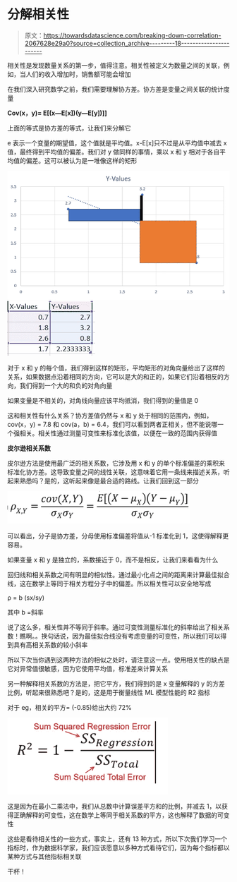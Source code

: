 # 分解相关性

> 原文：<https://towardsdatascience.com/breaking-down-correlation-2067628e29a0?source=collection_archive---------18----------------------->

相关性是发现数量关系的第一步，值得注意。相关性被定义为数量之间的关联，例如，当人们的收入增加时，销售额可能会增加

在我们深入研究数学之前，我们需要理解协方差。协方差是变量之间关联的统计度量

**Cov(x，y)= E[(x—E[x])(y—E[y])]]**

上面的等式是协方差的等式，让我们来分解它

e 表示一个变量的期望值，这个值就是平均值。x-E[x]只不过是从平均值中减去 x 值，最终得到平均值的偏差。我们对 y 做同样的事情，乘以 x 和 y 相对于各自平均值的偏差。这可以被认为是一堆像这样的矩形

![](img/79b22034810deb4f785721c0363b0acc.png)![](img/a103c686e49a4c2c0920fa95e2997596.png)

对于 x 和 y 的每个值，我们得到这样的矩形，平均矩形的对角向量给出了这样的关系，如果数据点沿着相同的方向，它可以是大的和正的，如果它们沿着相反的方向，我们得到一个大的和负的对角向量

如果变量是不相关的，对角线向量应该平均抵消，我们得到的量值是 0

这和相关性有什么关系？协方差值仍然与 x 和 y 处于相同的范围内，例如，cov(x，y) = 7.8 和 cov(a，b) = 6.4，我们可以看到两者正相关，但不能说哪一个强相关。相关性通过测量可变性来标准化该值，以便在一致的范围内获得值

**皮尔逊相关系数**

皮尔逊方法是使用最广泛的相关系数，它涉及用 x 和 y 的单个标准偏差的乘积来标准化协方差。这导致变量之间的线性关联，这意味着它用一条线来描述关系，听起来熟悉吗？是的，这听起来像是最合适的路线。让我们回到这一部分

![](img/19657b11952dcf64e5102d4ecdd9944f.png)

可以看出，分子是协方差，分母使用标准偏差将值从-1 标准化到 1，这使得解释更容易。

如果变量 x 和 y 是独立的，系数接近于 0，而不是相反，让我们来看看为什么

回归线和相关系数之间有明显的相似性。通过最小化点之间的距离来计算最佳拟合线，这在数学上等同于相关方程分子中的偏差。所以相关性可以安全地写成

ρ = b (sx/sy)

其中 b =斜率

说了这么多，相关性并不等同于斜率。通过可变性测量标准化的斜率给出了相关系数！瞧啊。。换句话说，因为最佳拟合线没有考虑变量的可变性，所以我们可以得到具有高相关系数的较小斜率

所以下次当你遇到这两种方法的相似之处时，请注意这一点。使用相关性的缺点是它对异常值很敏感，因为它使用平均值，标准差来计算关系

另一种解释相关系数的方法是，把它平方，我们得到的是 x 变量解释的 y 的方差比例，听起来很熟悉吧？是的，这是用于衡量线性 ML 模型性能的 R2 指标

对于 eg，相关的平方= (-0.85)给出大约 72%

![](img/2ec762adeed28152cd1f93f801a2fba8.png)

这是因为在最小二乘法中，我们从总数中计算误差平方和的比例，并减去 1，以获得正确解释的可变性，这在数学上等同于相关系数的平方，这也解释了数据的可变性

这些是看待相关性的一些方式，事实上，还有 13 种方式，所以下次我们学习一个指标时，作为数据科学家，我们应该愿意以多种方式看待它们，因为每个指标都以某种方式与其他指标相关联

干杯！